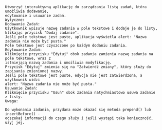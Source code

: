     Utworzyć interaktywną aplikację do zarządzania listą zadań, która umożliwia dodawanie,
    edytowanie i usuwanie zadań.
    Wytyczne:
    Dodawanie Zadań:
    Użytkownik wpisuje nazwę zadania w pole tekstowe i dodaje je do listy, klikając przycisk "Dodaj zadanie".
    Jeśli pole tekstowe jest puste, aplikacja wyświetla alert: "Nazwa zadania nie może być pusta."
    Pole tekstowe jest czyszczone po każdym dodaniu zadania.
    Edytowanie Zadań:
    Kliknięcie przycisku "Edytuj" obok zadania zamienia nazwę zadania na pole tekstowe, wraz z
    istniejącą nazwą zadania i umożliwia modyfikację.
    Przycisk "Edytuj" zmienia się na "Zatwierdź zmiany", który służy do zapisania zmienionej nazwy.
    Jeśli pole tekstowe jest puste, edycja nie jest zatwierdzona, a użytkownik widzi
    alert: "Nazwa zadania nie może być pusta."
    Usuwanie Zadań:
    Kliknięcie przycisku "Usuń" obok zadania natychmiastowo usuwa zadanie z listy.
    Uwaga:

    Do wykonania zadania, przydana może okazać się metoda prepend() lub insertBefore() - 
    odszukaj informacji do czego służy i jeśli wystąpi taka konieczność, użyj jej.  